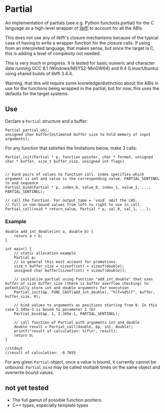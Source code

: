 # Partial
An implementation of partials (see e.g. Python functools.partial) for the C language as a high-level wrapper of [libffi](https://sourceware.org/libffi/) to account for all the ABIs. 

This does not use any of libffi's closure mechanisms because of the typical case of having to write a wrapper function for the closure calls. If using from an interpreted language, that makes sense, but since the target is C, this is adding a level of complexity not needed.

This is very much in progress. It is tested for basic numeric and character data running GCC 8.1 (Windows/MSYS2-MinGW64) and 9.4 (Linux/Ubuntu) using shared builds of libffi 3.4.4.

Warning, that this will require some knowledge/distinction about the ABIs in use for the functions being wrapped in the partial, but for now, this uses the defaults for the target systems.

## Use

Declare a `Partial` structure and a buffer:

```
Partial partial_obj;
unsigned char buffer[estimated buffer size to hold memory of input arguments];
```

For any function that satisfies the limitations below, make 3 calls:

```
Partial_init(Partial * p, function pointer, char * format, unsigned char * buffer, size_t buffer_size, unsigned int flags)


// bind pairs of values to function call. index specifies which argument is set and value is the corresponding value. PARTIAL_SENTINEL to end sequence
Partial_bind(Partial * p, index_0, value_0, index_1, value_1, ..., PARTIAL_SENTINEL);

// call the function. For output_type = `void` omit the LHS.
// fill in non-bound values from left to right to use in call.
Partial_call(void * return_value, Partial * p, val_0, val_1, ...);
```

### Example
```
double add_int_double(int a, double b) {
    return a + b;
}

int main() {
    // static allocation example
    Partial p;
    // in general this must account for promotions.
    size_t buffer_size = sizeof(int) + sizeof(double);
    unsigned char buffer[sizeof(int) + sizeof(double)]; 

    // initialize partial using function "add_int_double" that uses buffer of size buffer_size (there is buffer overflow checking) to potentially store int and double arguments for execution
    Partial_init(&p, FUNC_CAST(add_int_double), "%lf=%d%lf", buffer, buffer_size, 0);

    // bind values to arguments as positions starting from 0. In this case 2.345e-1 is bound to parameter 1 (b)
    Partial_bind(&p, 1, 2.345e-1, PARTIAL_SENTINEL);

    // call function of Partial with arguments int and double
    double result = Partial_call(double, &p, int, double);
    printf("result of calculation: %lf\n", result);
    return 0;
}

//stdout
//result of calculation: -0.7655
```

For any given `Partial` object, once a value is bound, it currently cannot be unbound. `Partial_bind` may be called multiple times on the same object and overwrite bound values.

## not yet tested

- The full gamut of possible function pointers.
- C++ types, especially template types